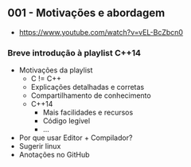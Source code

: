## 001 - Motivações e abordagem

-  https://www.youtube.com/watch?v=vEL-BcZbcn0

### Breve introdução à playlist C++14

- Motivações da playlist
  - C != C++
  - Explicações detalhadas e corretas
  - Compartilhamento de conhecimento
  - C++14
    - Mais facilidades e recursos
    - Código legível
    - ...
- Por que usar Editor + Compilador?
- Sugerir linux
- Anotações no GitHub
